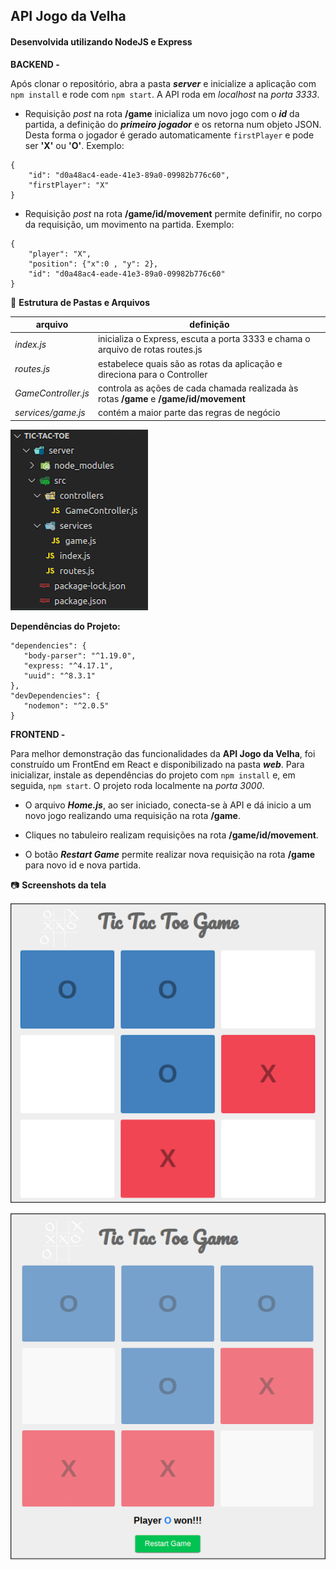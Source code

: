 ## API Jogo da Velha

#### Desenvolvida utilizando NodeJS e Express

**BACKEND -**


Após clonar o repositório, abra a pasta ***server*** e inicialize a aplicação 
com ```npm install``` e rode com ```npm start```. A API roda em *localhost* na *porta 3333*.


- Requisição *post* na rota **/game** inicializa um novo jogo com o ***id*** da partida, a definição do ***primeiro jogador*** e os retorna num objeto JSON. Desta forma o jogador é gerado automaticamente ```firstPlayer``` e pode ser **'X'** ou **'O'**. Exemplo:

```
{
 	"id": "d0a48ac4-eade-41e3-89a0-09982b776c60",
 	"firstPlayer": "X"
}
```


- Requisição *post* na rota **/game/id/movement** permite definifir, no corpo da requisição, um movimento na partida. Exemplo:
```
{
	"player": "X",
	"position": {"x":0 , "y": 2},
	"id": "d0a48ac4-eade-41e3-89a0-09982b776c60"
}
```

:open_file_folder: **Estrutura de Pastas e Arquivos**

arquivo | definição
------------ | -------------
*index.js* | inicializa o Express, escuta a porta 3333 e chama o arquivo de rotas routes.js
*routes.js*| estabelece quais são as rotas da aplicação e direciona para o Controller
*GameController.js*| controla as ações de cada chamada realizada às rotas **/game** e **/game/id/movement**
*services/game.js*| contém a maior parte das regras de negócio

![](/images/api-folders.png)

**Dependências do Projeto:**
```
"dependencies": {
   "body-parser": "^1.19.0",
   "express: "^4.17.1",
   "uuid": "^8.3.1"
},
"devDependencies": {
   "nodemon": "^2.0.5"
}

```


**FRONTEND -**

Para melhor demonstração das funcionalidades da **API Jogo da Velha**, foi construído um FrontEnd em React e disponibilizado na pasta ***web***. Para inicializar, instale as dependências do projeto com ```npm install``` e, em seguida, ```npm start```. O projeto roda localmente na *porta 3000*.

- O arquivo ***Home.js***, ao ser iniciado, conecta-se à API e dá inicio a um novo jogo realizando uma requisição na rota **/game**.

- Cliques no tabuleiro realizam requisições na rota **/game/id/movement**.

- O botão ***Restart Game*** permite realizar nova requisição na rota **/game** para novo id e nova partida.

:camera: **Screenshots da tela**

<p align="center"><img src="/images/game01.png"></p>

<p align="center"><img src="/images/game02.png"></p>

